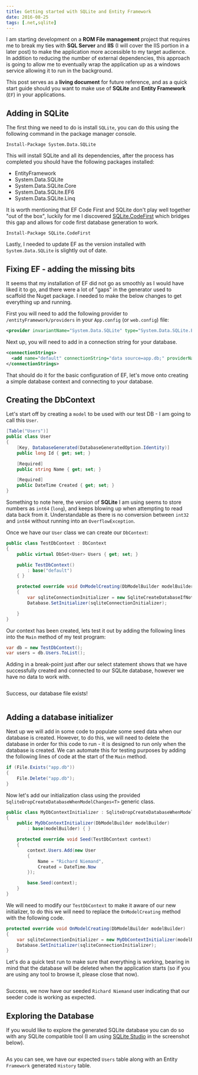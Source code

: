 ```yaml
---
title: Getting started with SQLite and Entity Framework
date: 2016-08-25
tags: [.net,sqlite]
---
```

I am starting development on a **ROM File management** project that requires me to break my ties with **SQL Server** and **IIS** (I will cover the IIS portion in a later post) to make the application more accessible to my target audience. In addition to reducing the number of external dependencies, this approach is going to allow me to eventually wrap the application up as a windows service allowing it to run in the background.

This post serves as a **living document** for future reference, and as a quick start guide should you want to make use of **SQLite** and **Entity Framework** (`EF`) in your applications.

## Adding in SQLite
The first thing we need to do is install `SQLite`, you can do this using the following command in the package manager console.

```
Install-Package System.Data.SQLite
```

This will install SQLite and all its dependencies, after the process has completed you should have the following packages installed:

- EntityFramework
- System.Data.SQLite
- System.Data.SQLite.Core
- System.Data.SQLite.EF6
- System.Data.SQLite.Linq

It is worth mentioning that EF Code First and SQLite don't play well together "out of the box", luckily for me I discovered [SQLite.CodeFirst](https://github.com/msallin/SQLiteCodeFirst) which bridges this gap and allows for code first database generation to work.

```
Install-Package SQLite.CodeFirst
```

Lastly, I needed to update EF as the version installed with `System.Data.SQLite` is slightly out of date.

## Fixing EF - adding the missing bits
It seems that my installation of EF did not go as smoothly as I would have liked it to go, and there were a lot of "gaps" in the generator used to scaffold the Nuget package. I needed to make the below changes to get everything up and running.

First you will need to add the following provider to `/entityFramework/providers` in your `App.config` (or `web.config`) file:

```xml
<provider invariantName="System.Data.SQLite" type="System.Data.SQLite.EF6.SQLiteProviderServices, System.Data.SQLite.EF6" />
```

Next up, you will need to add in a connection string for your database.

```xml
<connectionStrings>
  <add name="default" connectionString="data source=app.db;" providerName="System.Data.SQLite" />
</connectionStrings>
```

That should do it for the basic configuration of EF, let's move onto creating a simple database context and connecting to your database.

## Creating the DbContext
Let's start off by creating a `model` to be used with our test DB - I am going to call this `User`.

```cs
[Table("Users")]
public class User
{
    [Key, DatabaseGenerated(DatabaseGeneratedOption.Identity)]
    public long Id { get; set; }

    [Required]
    public string Name { get; set; }

    [Required]
    public DateTime Created { get; set; }
}
```

Something to note here, the version of **SQLite** I am using seems to store numbers as `int64` (`long`), and keeps blowing up when attempting to read data back from it. Understandable as there is no conversion between `int32` and `int64` without running into an `OverflowException`.

Once we have our `User` class we can create our `DbContext`:

```cs
public class TestDbContext : DbContext
{
    public virtual DbSet<User> Users { get; set; }

    public TestDbContext()
        : base("default")
    { }

    protected override void OnModelCreating(DbModelBuilder modelBuilder)
    {
        var sqliteConnectionInitializer = new SqliteCreateDatabaseIfNotExists<TestDbContext>(modelBuilder);
        Database.SetInitializer(sqliteConnectionInitializer);

    }
}
```

Our context has been created, lets test it out by adding the following lines into the `Main` method of my test program:

```cs
var db = new TestDbContext();
var users = db.Users.ToList();
```

Adding in a break-point just after our select statement shows that we have successfully created and connected to our SQLite database, however we have no data to work with.

<img src="./001.png" alt="">

Success, our database file exists!

<img src="./002.png" alt="">

## Adding a database initializer
Next up we will add in some code to populate some seed data when our database is created. However, to do this, we will need to delete the database in order for this code to run - it is designed to run only when the database is created. We can automate this for testing purposes by adding the following lines of code at the start of the `Main` method.

```cs
if (File.Exists("app.db"))
{
    File.Delete("app.db");
}
```

Now let's add our initialization class using the provided `SqliteDropCreateDatabaseWhenModelChanges<T>` generic class.

```cs
public class MyDbContextInitializer : SqliteDropCreateDatabaseWhenModelChanges<TestDbContext>
{
    public MyDbContextInitializer(DbModelBuilder modelBuilder)
        : base(modelBuilder) { }

    protected override void Seed(TestDbContext context)
    {
        context.Users.Add(new User
        {
            Name = "Richard Niemand",
            Created = DateTime.Now
        });

        base.Seed(context);
    }
}
```

We will need to modify our `TestDbContext` to make it aware of our new initializer, to do this we will need to replace the `OnModelCreating` method with the following code.

```cs
protected override void OnModelCreating(DbModelBuilder modelBuilder)
{
    var sqliteConnectionInitializer = new MyDbContextInitializer(modelBuilder);
    Database.SetInitializer(sqliteConnectionInitializer);
}
```

Let's do a quick test run to make sure that everything is working, bearing in mind that the database will be deleted when the application starts (so if you are using any tool to browse it, please close that now).

<img src="./003.png" alt="">

Success, we now have our seeded `Richard Niemand` user indicating that our seeder code is working as expected.

## Exploring the Database
If you would like to explore the generated SQLite database you can do so with any SQLite compatible tool (I am using [SQLite Studio](https://sqlitestudio.pl/?act=download) in the screenshot below).

<img src="./004.png" alt="">

As you can see, we have our expected `Users` table along with an Entity `Framework` generated `History` table.
